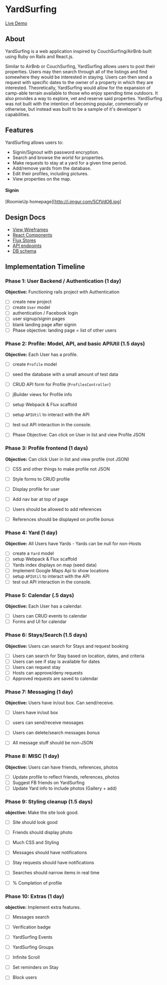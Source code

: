 # YardSurfing

[Live Demo](www.yardsurfing.herokuapp.com)

[heroku]: http://www.herokuapp.com

## About


YardSurfing is a web application inspired by CouchSurfing/AirBnb built using Ruby on Rails and React.js.

Similar to AirBnb or CouchSurfing, YardSurfing allows users to post their properties. Users may then search through all of the listings and find somewhere they would be interested in staying. Users can then send a request with specific dates to the owner of a property in which they are interested. Theoretically, YardSurfing would allow for the expansion of camp-able terrain available to those who enjoy spending time outdoors. It also provides a way to explore, vet and reserve said properties. YardSurfing was not built with the intention of becoming popular, commercially or otherwise, but instead was built to be a sample of it's developer's capabilities.

## Features

YardSurfing allows users to:
+ Signin/Signout with password encryption.
+ Search and browse the world for properties.
+ Make requests to stay at a yard for a given time period.
+ Add/remove yards from the database.
+ Edit their profiles, including pictures.
+ View properties on the map.


#### Signin
[RoomieUp homepage][http://i.imgur.com/5CfVdO6.jpg]


<!-- This is a Markdown checklist. Use it to keep track of your
progress. Put an x between the brackets for a checkmark: [x] -->


## Design Docs
* [View Wireframes][views]
* [React Components][components]
* [Flux Stores][stores]
* [API endpoints][api-endpoints]
* [DB schema][schema]

[views]: ./docs/views.md
[components]: ./docs/components.md
[stores]: ./docs/stores.md
[api-endpoints]: ./docs/api-endpoints.md
[schema]: ./docs/schema.md

## Implementation Timeline

### Phase 1: User Backend / Authentication (1 day)

**Objective:** Functioning rails project with Authentication

- [ ] create new project
- [ ] create `User` model
- [ ] authentication / Facebook login
- [ ] user signup/signin pages
- [ ] blank landing page after signin
- [ ] Phase objective: landing page = list of other users

### Phase 2: Profile: Model, API, and basic APIUtil (1.5 days)

**Objective:** Each User has a profile.

- [ ] create `Profile` model
- [ ] seed the database with a small amount of test data
- [ ] CRUD API form for Profile (`ProfilesController`)
- [ ] jBuilder views for Profile info
- [ ] setup Webpack & Flux scaffold
- [ ] setup `APIUtil` to interact with the API
- [ ] test out API interaction in the console.
- [ ] Phase Objective: Can click on User in list and view Profile JSON


### Phase 3: Profile frontend (1 days)

**Objective:** Can click User in list and view profile (not JSON)

- [ ] CSS and other things to make profile not JSON
- [ ] Style forms to CRUD profile
- [ ] Display profile for user
- [ ] Add nav bar at top of page
- [ ] Users should be allowed to add references
- [ ] References should be displayed on profile *bonus*


### Phase 4: Yard (1 day)

**Objective:** All Users have Yards - Yards can be null for non-Hosts

- [ ] create a `Yard` model
- [ ] setup Webpack & Flux scaffold
- [ ] Yards index displays on map (seed data)
- [ ] Implement Google Maps Api to show locations
- [ ] setup `APIUtil` to interact with the API
- [ ] test out API interaction in the console.

### Phase 5: Calendar (.5 days)

**Objective:** Each User has a calendar.

- [ ] Users can CRUD events to calendar
- [ ] Forms and UI for calendar

### Phase 6: Stays/Search (1.5 days)

**Objective:** Users can search for Stays and request booking

- [ ] Users can search for Stay based on location, dates, and criteria
- [ ] Users can see if stay is available for dates
- [ ] Users can request stay
- [ ] Hosts can approve/deny requests
- [ ] Approved requests are saved to calendar

### Phase 7: Messaging (1 day)

**Objective:** Users have in/out box. Can send/receive.

- [ ] Users have in/out box
- [ ] users can send/receive messages
- [ ] Users can delete/search messages *bonus*
- [ ] All message stuff should be non-JSON


### Phase 8: MISC (1 day)

**Objective:** Users can have friends, references, photos

- [ ] Update profile to reflect friends, references, photos
- [ ] Suggest FB friends on YardSurfing
- [ ] Update Yard info to include photos (Gallery + add)

### Phase 9: Styling cleanup (1.5 days)

**objective:** Make the site look good.

- [ ] Site should look good
- [ ] Friends should display photo
- [ ] Much CSS and Styling
- [ ] Messages should have notifications
- [ ] Stay requests should have notifications
- [ ] Searches should narrow items in real time
- [ ] % Completion of profile


### Phase 10: Extras (1 day)

**objective:** Implement extra features.

- [ ] Messages search
- [ ] Verification badge
- [ ] YardSurfing Events
- [ ] YardSurfing Groups
- [ ] Infinite Scroll
- [ ] Set reminders on Stay
- [ ] Block users


[phase-one]: ./docs/phases/phase1.md
[phase-two]: ./docs/phases/phase2.md
[phase-three]: ./docs/phases/phase3.md
[phase-four]: ./docs/phases/phase4.md
[phase-five]: ./docs/phases/phase5.md
